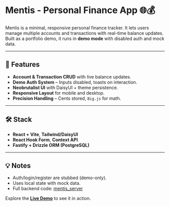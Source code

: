 # Mentis - Personal Finance App 🌐💰

Mentis is a minimal, responsive personal finance tracker. It lets users manage multiple accounts and transactions with real-time balance updates. Built as a portfolio demo, it runs in **demo mode** with disabled auth and mock data.

---

## 🔑 Features

- **Account & Transaction CRUD** with live balance updates.
- **Demo Auth System** – Inputs disabled, toasts on interaction.
- **Neobrutalist UI** with DaisyUI + theme persistence.
- **Responsive Layout** for mobile and desktop.
- **Precision Handling** – Cents stored, `Big.js` for math.

---

## 🛠 Stack

- **React + Vite**, **Tailwind/DaisyUI**
- **React Hook Form**, **Context API**
- **Fastify + Drizzle ORM (PostgreSQL)**

---

## 💡 Notes

- Auth/login/register are stubbed (demo-only).
- Uses local state with mock data.
- Full backend code: [mentis_server](https://github.com/felixoakz/mentis_server)

Explore the [**Live Demo**](https://mentis-client.vercel.app/login) to see it in action.

